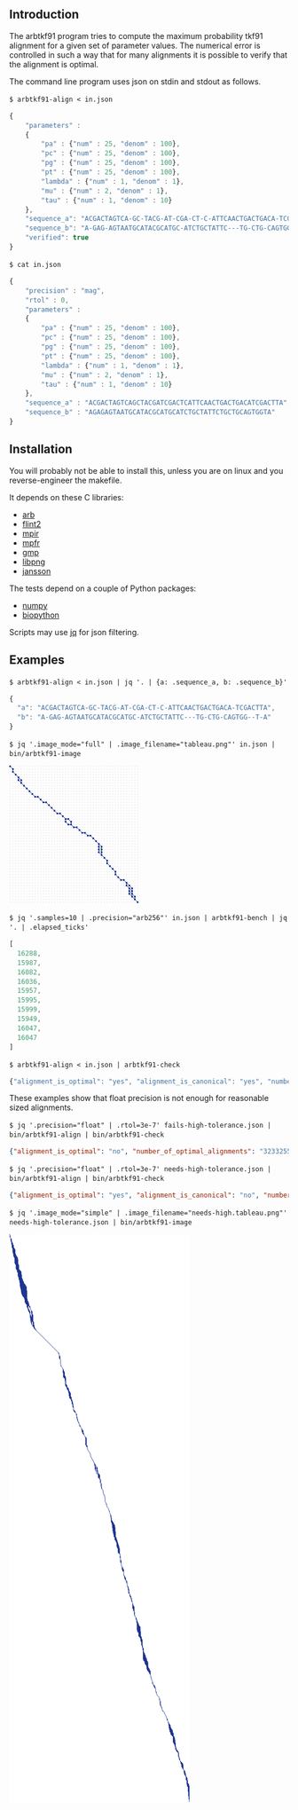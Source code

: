 Introduction
------------

The arbtkf91 program tries to compute the maximum probability tkf91 alignment
for a given set of parameter values.
The numerical error is controlled in such a way that for many alignments
it is possible to verify that the alignment is optimal.

The command line program uses json on stdin and stdout as follows.

`$ arbtkf91-align < in.json`

```javascript
{
    "parameters" :
    {
        "pa" : {"num" : 25, "denom" : 100},
        "pc" : {"num" : 25, "denom" : 100},
        "pg" : {"num" : 25, "denom" : 100},
        "pt" : {"num" : 25, "denom" : 100},
        "lambda" : {"num" : 1, "denom" : 1},
        "mu" : {"num" : 2, "denom" : 1},
        "tau" : {"num" : 1, "denom" : 10}
    },
    "sequence_a": "ACGACTAGTCA-GC-TACG-AT-CGA-CT-C-ATTCAACTGACTGACA-TCGACTTA",
    "sequence_b": "A-GAG-AGTAATGCATACGCATGC-ATCTGCTATTC---TG-CTG-CAGTGG--T-A",
    "verified": true
}
```

`$ cat in.json`

```javascript
{
    "precision" : "mag",
    "rtol" : 0,
    "parameters" :
    {
        "pa" : {"num" : 25, "denom" : 100},
        "pc" : {"num" : 25, "denom" : 100},
        "pg" : {"num" : 25, "denom" : 100},
        "pt" : {"num" : 25, "denom" : 100},
        "lambda" : {"num" : 1, "denom" : 1},
        "mu" : {"num" : 2, "denom" : 1},
        "tau" : {"num" : 1, "denom" : 10}
    },
    "sequence_a" : "ACGACTAGTCAGCTACGATCGACTCATTCAACTGACTGACATCGACTTA",
    "sequence_b" : "AGAGAGTAATGCATACGCATGCATCTGCTATTCTGCTGCAGTGGTA"
}
```

Installation
------------

You will probably not be able to install this,
unless you are on linux and you reverse-engineer the makefile.

It depends on these C libraries:
 * [arb](https://github.com/fredrik-johansson/arb)
 * [flint2](https://github.com/wbhart/flint2)
 * [mpir](https://github.com/wbhart/mpir)
 * [mpfr](http://www.mpfr.org/)
 * [gmp](https://gmplib.org/)
 * [libpng](http://www.libpng.org/pub/png/libpng.html)
 * [jansson](https://github.com/akheron/jansson)

The tests depend on a couple of Python packages:
 * [numpy](https://github.com/numpy/numpy)
 * [biopython](https://github.com/biopython/biopython)

Scripts may use [jq](https://stedolan.github.io/jq/) for json filtering.


Examples
--------

`$ arbtkf91-align < in.json | jq '. | {a: .sequence_a, b: .sequence_b}'`

```javascript
{
  "a": "ACGACTAGTCA-GC-TACG-AT-CGA-CT-C-ATTCAACTGACTGACA-TCGACTTA",
  "b": "A-GAG-AGTAATGCATACGCATGC-ATCTGCTATTC---TG-CTG-CAGTGG--T-A"
}
```

`$ jq '.image_mode="full" | .image_filename="tableau.png"' in.json | bin/arbtkf91-image`

![tableau](https://github.com/argriffing/arbtkf91/blob/master/tableau.png)


`$ jq '.samples=10 | .precision="arb256"' in.json | arbtkf91-bench | jq '. | .elapsed_ticks'`

```javascript
[
  16288,
  15987,
  16082,
  16036,
  15957,
  15995,
  15999,
  15949,
  16047,
  16047
]
```

`$ arbtkf91-align < in.json | arbtkf91-check`

```javascript
{"alignment_is_optimal": "yes", "alignment_is_canonical": "yes", "number_of_optimal_alignments": "56"}
```

These examples show that float precision is not enough
for reasonable sized alignments.

`$ jq '.precision="float" | .rtol=3e-7' fails-high-tolerance.json | bin/arbtkf91-align | bin/arbtkf91-check`
```json
{"alignment_is_optimal": "no", "number_of_optimal_alignments": "32332559983411306514373848819744479641600", "alignment_is_canonical": "no"}
```
`$ jq '.precision="float" | .rtol=3e-7' needs-high-tolerance.json | bin/arbtkf91-align | bin/arbtkf91-check`
```json
{"alignment_is_optimal": "yes", "alignment_is_canonical": "no", "number_of_optimal_alignments": "9442009665687106671596887819668655696812107909520913524435008004699019468288819200000000000000"}
```



`$ jq '.image_mode="simple" | .image_filename="needs-high.tableau.png"' needs-high-tolerance.json | bin/arbtkf91-image`

![tableau](https://github.com/argriffing/arbtkf91/blob/master/needs-high.tableau.png)
